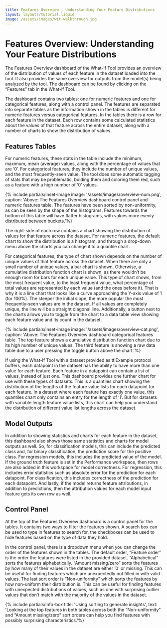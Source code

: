 ```yaml
---
title: Features Overview - Understanding Your Feature Distributions
layout: layouts/tutorial.liquid
image: /assets/images/wit-walkthrough.jpg
---
```

  
# Features Overview: Understanding Your Feature Distributions

The Features Overview dashboard of the What-If Tool provides an overview of the distribution of values of each feature in the dataset loaded into the tool. It also provides the same overview for outputs from the model(s) being analyzed by the tool. The dashboard can be found by clicking on the “Features” tab in the What-If Tool.

The dashboard contains two tables: one for numeric features and one for categorical features, along with a control panel. The features are separated into separate tables as the information shown in the tables is different for numeric features versus categorical features. In the tables there is a row for each feature in the dataset. Each row contains some calculated statistics about the values of that feature across the entire dataset, along with a number of charts to show the distribution of values.

## Features Tables

For numeric features, these stats in the table include the minimum, maximum, mean (average) values, along with the percentage of values that are ‘0’. For categorical features, they include the number of unique values, and the most frequently-seen value. The tool does some automatic tagging of stats that may be problematic, bolding them and coloring them red, such as a feature with a high number of ‘0’ values.

{% include partials/inset-image image: '/assets/images/overview-num.png', 
  caption: 'Above: The Features Overview dashboard control panel and numeric features table. The features have been sorted by non-uniformity, as can be seen by the shape of the histograms. Features towards the bottom of this table will have flatter histograms, with values more evenly distributed between buckets.'%}


The right-side of each row contains a chart showing the distribution of values for that feature across the dataset. For numeric features, the default chart to show the distribution is a histogram, and through a drop-down menu above the charts you can change it to a quantile chart.

For categorical features, the type of chart shown depends on the number of unique values of that feature across the dataset. When there are only a small number of unique values, a bar chart is shown. Otherwise, a cumulative distribution function chart is shown, as there wouldn’t be enough room for bars for each unique value. This type of chart shows, from the most frequent value, to the least frequent value, what percentage of total values are represented by each value (and the ones before it). That is why it is a line chart that looks like a curve approaching the Y-axis value of 1 (for 100%). The steeper the initial slope, the more popular the most frequently-seen values are in the dataset. If all values are completely unique, the line will be a straight diagonal line. Additionally, a button next to the charts allows you to toggle from the chart to a data table view showing each feature value and its count in the dataset.

{% include partials/inset-image image: '/assets/images/overview-cat.png', 
  caption: 'Above: The Features Overview dashboard categorical features table. The top feature shows a cumulative distribution function chart due to its high number of unique values. The third feature is showing a raw data table due to a user pressing the toggle button above the chart.'%}


If using the What-If Tool with a dataset provided as tf.Example protocol buffers, each datapoint in the dataset has the ability to have more than one value for each feature. Each feature in a datapoint can contain a list of values, instead of just one. This dashboard provides one further chart for use with these types of datasets. This is a quantiles chart showing the distribution of the lengths of the feature value lists for each datapoint for each feature. In a dataset where each feature has exactly one value, this quantiles chart only contains an entry for the length of ‘1’. But for datasets with variable length feature value lists, this chart can help you understand the distribution of different value list lengths across the dataset.

## Model Outputs

In addition to showing statistics and charts for each feature in the dataset, this dashboard also shows those same statistics and charts for model outputs as well. So, for classification models, this can include the predicted class and, for binary classification, the prediction score for the positive class. For regression models, this includes the predicted value of the model. If the ground truth feature is set in the Performance workspace, then rows are also added in this workspace for model correctness. For regression, this includes error statistics such as absolute error for the prediction for each datapoint. For classification, this includes correctness of the prediction for each datapoint. And lastly, if the model returns feature attributions, in addition to predictions, then the attribution values for each model input feature gets its own row as well.

## Control Panel

At the top of the Features Overview dashboard is a control panel for the tables. It contains two ways to filter the features shown. A search box can be used to type in features to search for, the checkboxes can be used to hide features based on the type of data they hold.

In the control panel, there is a dropdown menu when you can change the order of the features shown in the tables. The default order, “Feature order” is the order the features were listed in the provided dataset. “Alphabetical” sorts the features alphabetically. “Amount missing/zero” sorts the features by how many of their values in the dataset are either ‘0’ or missing. This can be useful for finding features which are unexpectedly not filled in with valid values. The last sort order is “Non-uniformity” which sorts the features by how non-uniform their distribution is. This can be useful for finding features with unexpected distributions of values, such as one with surprising outlier values that don’t match with the majority of the values in the dataset.

{% include partials/info-box title: 'Using sorting to generate insights', 
  text: 'Looking at the top features in both tables across both the “Non-uniformity” and “Amount missing/zero” sort orders can help you find features with possibly surprising characteristics.'%}
